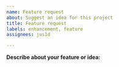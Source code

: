 ```yaml
---
name: Feature request
about: Suggest an idea for this project
title: Feature request
labels: enhancement, feature
assignees: jus1d

---
```


**Describe about your feature or idea:**
